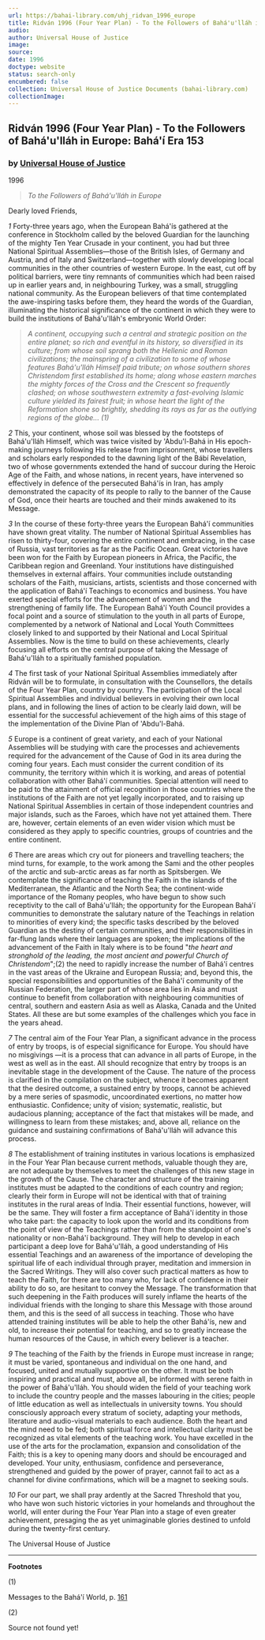 ```yaml
---
url: https://bahai-library.com/uhj_ridvan_1996_europe
title: Ridván 1996 (Four Year Plan) - To the Followers of Bahá'u'lláh in Europe: Bahá'í Era 153
audio: 
author: Universal House of Justice
image: 
source: 
date: 1996
doctype: website
status: search-only
encumbered: false
collection: Universal House of Justice Documents (bahai-library.com)
collectionImage: 
---
```



## Ridván 1996 (Four Year Plan) - To the Followers of Bahá'u'lláh in Europe: Bahá'í Era 153

### by [Universal House of Justice](https://bahai-library.com/author/Universal+House+of+Justice)

1996


> _To the Followers of Bahá'u'lláh in Europe_

Dearly loved Friends,

_1_ Forty-three years ago, when the European Bahá'ís gathered at the conference in Stockholm called by the beloved Guardian for the launching of the mighty Ten Year Crusade in your continent, you had but three National Spiritual Assemblies—those of the British Isles, of Germany and Austria, and of Italy and Switzerland—together with slowly developing local communities in the other countries of western Europe. In the east, cut off by political barriers, were tiny remnants of communities which had been raised up in earlier years and, in neighbouring Turkey, was a small, struggling national community. As the European believers of that time contemplated the awe-inspiring tasks before them, they heard the words of the Guardian, illuminating the historical significance of the continent in which they were to build the institutions of Bahá'u'lláh's embryonic World Order:

> _A continent, occupying such a central and strategic position on the entire planet; so rich and eventful in its history, so diversified in its culture; from whose soil sprang both the Hellenic and Roman civilizations; the mainspring of a civilization to some of whose features Bahá'u'lláh Himself paid tribute; on whose southern shores Christendom first established its home; along whose eastern marches the mighty forces of the Cross and the Crescent so frequently clashed; on whose southwestern extremity a fast-evolving Islamic culture yielded its fairest fruit; in whose heart the light of the Reformation shone so brightly, shedding its rays as far as the outlying regions of the globe... (1)_

_2_ This, your continent, whose soil was blessed by the footsteps of Bahá'u'lláh Himself, which was twice visited by 'Abdu'l-Bahá in His epoch- making journeys following His release from imprisonment, whose travellers and scholars early responded to the dawning light of the Bábí Revelation, two of whose governments extended the hand of succour during the Heroic Age of the Faith, and whose nations, in recent years, have intervened so effectively in defence of the persecuted Bahá'ís in Iran, has amply demonstrated the capacity of its people to rally to the banner of the Cause of God, once their hearts are touched and their minds awakened to its Message.

_3_ In the course of these forty-three years the European Bahá'í communities have shown great vitality. The number of National Spiritual Assemblies has risen to thirty-four, covering the entire continent and embracing, in the case of Russia, vast territories as far as the Pacific Ocean. Great victories have been won for the Faith by European pioneers in Africa, the Pacific, the Caribbean region and Greenland. Your institutions have distinguished themselves in external affairs. Your communities include outstanding scholars of the Faith, musicians, artists, scientists and those concerned with the application of Bahá'í Teachings to economics and business. You have exerted special efforts for the advancement of women and the strengthening of family life. The European Bahá'í Youth Council provides a focal point and a source of stimulation to the youth in all parts of Europe, complemented by a network of National and Local Youth Committees closely linked to and supported by their National and Local Spiritual Assemblies. Now is the time to build on these achievements, clearly focusing all efforts on the central purpose of taking the Message of Bahá'u'lláh to a spiritually famished population.

_4_ The first task of your National Spiritual Assemblies immediately after Ridván will be to formulate, in consultation with the Counsellors, the details of the Four Year Plan, country by country. The participation of the Local Spiritual Assemblies and individual believers in evolving their own local plans, and in following the lines of action to be clearly laid down, will be essential for the successful achievement of the high aims of this stage of the implementation of the Divine Plan of 'Abdu'l-Bahá.

_5_ Europe is a continent of great variety, and each of your National Assemblies will be studying with care the processes and achievements required for the advancement of the Cause of God in its area during the coming four years. Each must consider the current condition of its community, the territory within which it is working, and areas of potential collaboration with other Bahá'í communities. Special attention will need to be paid to the attainment of official recognition in those countries where the institutions of the Faith are not yet legally incorporated, and to raising up National Spiritual Assemblies in certain of those independent countries and major islands, such as the Faroes, which have not yet attained them. There are, however, certain elements of an even wider vision which must be considered as they apply to specific countries, groups of countries and the entire continent.

_6_ There are areas which cry out for pioneers and travelling teachers; the mind turns, for example, to the work among the Sami and the other peoples of the arctic and sub-arctic areas as far north as Spitsbergen. We contemplate the significance of teaching the Faith in the islands of the Mediterranean, the Atlantic and the North Sea; the continent-wide importance of the Romany peoples, who have begun to show such receptivity to the call of Bahá'u'lláh; the opportunity for the European Bahá'í communities to demonstrate the salutary nature of the Teachings in relation to minorities of every kind; the specific tasks described by the beloved Guardian as the destiny of certain communities, and their responsibilities in far-flung lands where their languages are spoken; the implications of the advancement of the Faith in Italy where is to be found "_the heart and stronghold of the leading, the most ancient and powerful Church of Christendom_";(2) the need to rapidly increase the number of Bahá'í centres in the vast areas of the Ukraine and European Russia; and, beyond this, the special responsibilities and opportunities of the Bahá'í community of the Russian Federation, the larger part of whose area lies in Asia and must continue to benefit from collaboration with neighbouring communities of central, southern and eastern Asia as well as Alaska, Canada and the United States. All these are but some examples of the challenges which you face in the years ahead.

_7_ The central aim of the Four Year Plan, a significant advance in the process of entry by troops, is of especial significance for Europe. You should have no misgivings —it is a process that can advance in all parts of Europe, in the west as well as in the east. All should recognize that entry by troops is an inevitable stage in the development of the Cause. The nature of the process is clarified in the compilation on the subject, whence it becomes apparent that the desired outcome, a sustained entry by troops, cannot be achieved by a mere series of spasmodic, uncoordinated exertions, no matter how enthusiastic. Confidence; unity of vision; systematic, realistic, but audacious planning; acceptance of the fact that mistakes will be made, and willingness to learn from these mistakes; and, above all, reliance on the guidance and sustaining confirmations of Bahá'u'lláh will advance this process.

_8_ The establishment of training institutes in various locations is emphasized in the Four Year Plan because current methods, valuable though they are, are not adequate by themselves to meet the challenges of this new stage in the growth of the Cause. The character and structure of the training institutes must be adapted to the conditions of each country and region; clearly their form in Europe will not be identical with that of training institutes in the rural areas of India. Their essential functions, however, will be the same. They will foster a firm acceptance of Bahá'í identity in those who take part: the capacity to look upon the world and its conditions from the point of view of the Teachings rather than from the standpoint of one's nationality or non-Bahá'í background. They will help to develop in each participant a deep love for Bahá'u'lláh, a good understanding of His essential Teachings and an awareness of the importance of developing the spiritual life of each individual through prayer, meditation and immersion in the Sacred Writings. They will also cover such practical matters as how to teach the Faith, for there are too many who, for lack of confidence in their ability to do so, are hesitant to convey the Message. The transformation that such deepening in the Faith produces will surely inflame the hearts of the individual friends with the longing to share this Message with those around them, and this is the seed of all success in teaching. Those who have attended training institutes will be able to help the other Bahá'ís, new and old, to increase their potential for teaching, and so to greatly increase the human resources of the Cause, in which every believer is a teacher.

_9_ The teaching of the Faith by the friends in Europe must increase in range; it must be varied, spontaneous and individual on the one hand, and focused, united and mutually supportive on the other. It must be both inspiring and practical and must, above all, be informed with serene faith in the power of Bahá'u'lláh. You should widen the field of your teaching work to include the country people and the masses labouring in the cities; people of little education as well as intellectuals in university towns. You should consciously approach every stratum of society, adapting your methods, literature and audio-visual materials to each audience. Both the heart and the mind need to be fed; both spiritual force and intellectual clarity must be recognized as vital elements of the teaching work. You have excelled in the use of the arts for the proclamation, expansion and consolidation of the Faith; this is a key to opening many doors and should be encouraged and developed. Your unity, enthusiasm, confidence and perseverance, strengthened and guided by the power of prayer, cannot fail to act as a channel for divine confirmations, which will be a magnet to seeking souls.

_10_ For our part, we shall pray ardently at the Sacred Threshold that you, who have won such historic victories in your homelands and throughout the world, will enter during the Four Year Plan into a stage of even greater achievement, presaging the as yet unimaginable glories destined to unfold during the twenty-first century.

The Universal House of Justice

* * *

**Footnotes**  

(1)

Messages to the Bahá'í World, p. [161](http://bahai-library.com/writings/shoghieffendi/mbw/mbwall.html#161)

(2)

Source not found yet!